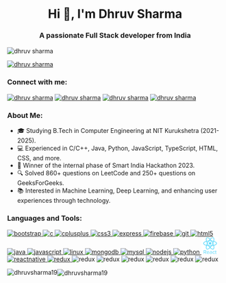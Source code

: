 
<h1 align="center">Hi 👋, I'm Dhruv Sharma</h1>
<h3 align="center">A passionate Full Stack developer from India</h3>


<img align="center" src="https://github.com/DhruvSharma19/DhruvSharma19/assets/112254552/c8a17718-aa60-4912-bf92-5648ac88faa0" alt="dhruv sharma"/>

<p align="left"> <a href="https://twitter.com/DhruvSh71653815" target="blank"><img src="https://img.shields.io/twitter/follow/dhruv sharma?logo=twitter&style=for-the-badge" alt="dhruv sharma" /></a> </p>

<h3 align="left">Connect with me:</h3>
<p align="left">
<a href="https://twitter.com/DhruvSh71653815" target="blank"><img align="center" src="https://github.com/DhruvSharma19/DhruvSharma19/assets/112254552/ddb040fa-f0e1-45ad-92db-e13ad573e40c" alt="dhruv sharma" height="30" width="40" /></a>
<a href="https://www.linkedin.com/in/dhruv-sharma-042198233/" target="blank"><img align="center" src="https://github.com/DhruvSharma19/DhruvSharma19/assets/112254552/2953b93c-66ac-4f99-adca-ef45a2036c97" alt="dhruv sharma" height="30" width="40" /></a>
<a href="https://leetcode.com/dhruvsharma190802/" target="blank"><img align="center" src="https://github.com/user-attachments/assets/8226f1b1-10b8-4ba4-ae07-b7bc16c1b19c" alt="dhruv sharma" height="30" width="40" /></a>
<a href="https://www.codechef.com/users/invincible2002" target="blank"><img align="center" src="https://github.com/user-attachments/assets/1fb13d0d-d277-4004-86d2-bbb3747cd3a9" alt="dhruv sharma" height="30" width="40" /></a>

  

</p>

<h3 align="left">About Me:</h3>

- 🎓 Studying B.Tech in Computer Engineering at NIT Kurukshetra (2021-2025).
- 💻 Experienced in C/C++, Java, Python, JavaScript, TypeScript, HTML, CSS, and more.
- 🌟 Winner of the internal phase of Smart India Hackathon 2023.
- 🔍 Solved 860+ questions on LeetCode and 250+ questions on GeeksForGeeks.
- 📚 Interested in Machine Learning, Deep Learning, and enhancing user experiences through technology.


<h3 align="left">Languages and Tools:</h3>
<p align="left">  <a href="https://getbootstrap.com" target="_blank" rel="noreferrer"> <img src="https://github.com/DhruvSharma19/DhruvSharma19/assets/112254552/b7294db2-8427-46b3-92a5-749a7e5680d9" alt="bootstrap" width="40" height="40"/> </a> <a href="https://www.cprogramming.com/" target="_blank" rel="noreferrer"> <img src="https://github.com/DhruvSharma19/DhruvSharma19/assets/112254552/a6a3beab-0157-4c47-842f-2bbc7ef0df6b" alt="c" width="40" height="40"/> </a> <a href="https://www.w3schools.com/cpp/" target="_blank" rel="noreferrer"> <img src="https://github.com/DhruvSharma19/DhruvSharma19/assets/112254552/33cfc18a-9780-4c94-9383-f34b10f92bc3" alt="cplusplus" width="40" height="40"/> </a> <a href="https://www.w3schools.com/css/" target="_blank" rel="noreferrer"> <img src="https://github.com/DhruvSharma19/DhruvSharma19/assets/112254552/d53f85e8-e48f-470c-a99c-da844c6fb73f" alt="css3" width="40" height="40"/> </a> <a href="https://expressjs.com" target="_blank" rel="noreferrer"> <img src="https://github.com/DhruvSharma19/DhruvSharma19/assets/112254552/00d2febf-2e31-4635-ab72-fbd22f320998" alt="express" width="40" height="40"/> </a> <a href="https://firebase.google.com/" target="_blank" rel="noreferrer"> <img src="https://www.vectorlogo.zone/logos/firebase/firebase-icon.svg" alt="firebase" width="40" height="40"/> </a> <a href="https://git-scm.com/" target="_blank" rel="noreferrer"> <img src="https://www.vectorlogo.zone/logos/git-scm/git-scm-icon.svg" alt="git" width="40" height="40"/> </a> <a href="https://www.w3.org/html/" target="_blank" rel="noreferrer"> <img src="https://github.com/DhruvSharma19/DhruvSharma19/assets/112254552/e5a09f86-0602-40c2-a8de-94b028bbc45c" alt="html5" width="40" height="40"/> </a> <a href="https://www.java.com" target="_blank" rel="noreferrer"> <img src="https://github.com/DhruvSharma19/DhruvSharma19/assets/112254552/b3866356-a1f4-48e1-a082-0812bb6d8f96" alt="java" width="40" height="40"/> </a> <a href="https://developer.mozilla.org/en-US/docs/Web/JavaScript" target="_blank" rel="noreferrer"> <img src="https://github.com/DhruvSharma19/DhruvSharma19/assets/112254552/fdf5103b-c00d-46be-850f-56480a259771" alt="javascript" width="40" height="40"/> </a> <a href="https://www.linux.org/" target="_blank" rel="noreferrer"> <img src="https://github.com/DhruvSharma19/DhruvSharma19/assets/112254552/2cbb231a-ae7c-469a-8bd3-437cc794d344" alt="linux" width="40" height="40"/> </a> <a href="https://www.mongodb.com/" target="_blank" rel="noreferrer"> <img src="https://github.com/DhruvSharma19/DhruvSharma19/assets/112254552/00013319-4213-45d3-b126-f04983452709" alt="mongodb" width="40" height="40"/> </a> <a href="https://www.mysql.com/" target="_blank" rel="noreferrer"> <img src="https://github.com/DhruvSharma19/DhruvSharma19/assets/112254552/4713d4a9-89e1-45f8-b4cd-8b1094012d98" alt="mysql" width="40" height="40"/> </a> <a href="https://nodejs.org" target="_blank" rel="noreferrer"> <img src="https://github.com/DhruvSharma19/DhruvSharma19/assets/112254552/209ae854-4570-467d-8795-9c596ca05d71" alt="nodejs" width="40" height="40"/> </a> <a href="https://www.python.org" target="_blank" rel="noreferrer"> <img src="https://github.com/DhruvSharma19/DhruvSharma19/assets/112254552/062d7ac8-866d-422e-b2e9-5268c8f7d06a" alt="python" width="40" height="40"/> </a> <a href="https://reactjs.org/" target="_blank" rel="noreferrer"> <img src="https://raw.githubusercontent.com/devicons/devicon/master/icons/react/react-original-wordmark.svg" alt="react" width="40" height="40"/> </a> <a href="https://reactnative.dev/" target="_blank" rel="noreferrer"> <img src="https://reactnative.dev/img/header_logo.svg" alt="reactnative" width="40" height="40"/> </a> <a href="https://redux.js.org" target="_blank" rel="noreferrer"> <img src="https://github.com/DhruvSharma19/DhruvSharma19/assets/112254552/af0c5572-ef7e-430a-9aa4-191f480e3163" alt="redux" width="40" height="40"/> </a>
  <img src="https://github.com/DhruvSharma19/DhruvSharma19/assets/112254552/f981fd52-c535-4d19-8b86-f85438b81f93" alt="redux" width="40" height="40"/> 
  <img src="https://github.com/DhruvSharma19/DhruvSharma19/assets/112254552/936d2fc3-40ae-4d5a-9d5d-a667a56f60c0" alt="redux" width="40" height="40"/>
  <img src="https://github.com/DhruvSharma19/DhruvSharma19/assets/112254552/e33eb51a-9f47-42ba-b0d8-313123000aeb" alt="redux" width="40" height="40"/>
  <img src="https://github.com/DhruvSharma19/DhruvSharma19/assets/112254552/385e28ed-0aea-4b2e-bf99-6f1f28a2ff64" alt="redux" width="40" height="40"/>
  <img src="https://github.com/DhruvSharma19/DhruvSharma19/assets/112254552/4129cab9-35e2-46a2-885b-4d90a8e54eb9" alt="redux" width="40" height="40"/>
  <img src="https://github.com/user-attachments/assets/d52f1f24-dc8c-490e-bc5b-56e50581ff12" alt="redux" width="40" height="40"/>
</p>

<p><img align="left" src="https://github-readme-stats.vercel.app/api/top-langs?username=dhruvsharma19&show_icons=true&locale=en&layout=compact" alt="dhruvsharma19" /></p>


<p><img align="center" src="https://github-readme-streak-stats.herokuapp.com/?user=dhruvsharma19&" alt="dhruvsharma19" /></p>
